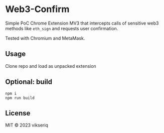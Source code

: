 # Web3-Confirm

Simple PoC Chrome Extension MV3 that intercepts calls of sensitive 
web3 methods like `eth_sign` and requests user confirmation.

Tested with Chromium and MetaMask.

## Usage

Clone repo and load as unpacked extension

## Optional: build

```shell
npm i
npm run build
```

## License

MIT &copy; 2023 vikseriq
